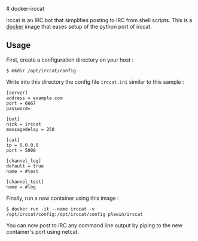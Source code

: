 # docker-irccat

irccat is an IRC bot that simplifies posting to IRC from shell scripts.
This is a [docker](https://www.docker.io) image that eases setup of the python port of irccat.

## Usage

First, create a configuration directory on your host :

```
$ mkdir /opt/irccat/config
```

Write into this directory the config file `irccat.ini` similar to this sample :

    [server]
    address = example.com
    port = 6667
    password=

    [bot]
    nick = irccat
    messagedelay = 250

    [cat]
    ip = 0.0.0.0
    port = 5000

    [channel_log]
    default = true
    name = #test

    [channel_test]
    name = #log

Finally, run a new container using this image :

```
$ docker run -it --name irccat -v /opt/irccat/config:/opt/irccat/config plewin/irccat
```

You can now post to IRC any command line output by piping to the new container's port using netcat.
